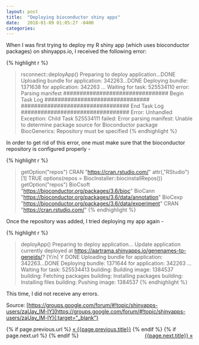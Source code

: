 ```yaml
---
layout: post
title:  "Deploying bioconductor shiny apps"
date:   2018-01-09 01:05:27 -0400
categories: 
---
```

When I was first trying to deploy my R shiny app (which uses bioconductor packages) on shinyapps.io, I received the following error:

{% highlight r %}
> rsconnect::deployApp()
Preparing to deploy application...DONE
Uploading bundle for application: 342263...DONE
Deploying bundle: 1371638 for application: 342263 ...
Waiting for task: 525534110
  error: Parsing manifest
################################ Begin Task Log ################################
################################# End Task Log #################################
Error: Unhandled Exception: Child Task 525534111 failed: Error parsing manifest: Unable to determine package source for Bioconductor package BiocGenerics: Repository must be specified
{% endhighlight %}

In order to get rid of this error, one must make sure that the bioconductor repository is configured properly -

{% highlight r %}
> getOption("repos")
                       CRAN
"https://cran.rstudio.com/"
attr(,"RStudio")
[1] TRUE
> options(repos = BiocInstaller::biocinstallRepos())
> getOption("repos")
                                               BioCsoft
           "https://bioconductor.org/packages/3.6/bioc"
                                                BioCann
"https://bioconductor.org/packages/3.6/data/annotation"
                                                BioCexp
"https://bioconductor.org/packages/3.6/data/experiment"
                                                   CRAN
                            "https://cran.rstudio.com/"
{% endhighlight %}

Once the repository was added, I tried deploying my app again -

{% highlight r %}
> deployApp()
Preparing to deploy application...
Update application currently deployed at
https://aartrama.shinyapps.io/genenames-to-geneids/? [Y/n] Y
DONE
Uploading bundle for application: 342263...DONE
Deploying bundle: 1371644 for application: 342263 ...
Waiting for task: 525534413
  building: Building image: 1384537
  building: Fetching packages
  building: Installing packages
  building: Installing files
  building: Pushing image: 1384537
{% endhighlight %}

This time, I did not receive any errors.

Source: [https://groups.google.com/forum/#!topic/shinyapps-users/zaUay_lM-lY](https://groups.google.com/forum/#!topic/shinyapps-users/zaUay_lM-lY){:target="_blank"}


<div class="Previous-next">
  {% if page.previous.url %}
    <a class="previous" href="{{page.previous.url}}">&laquo; {{page.previous.title}}</a>
  {% endif %}
  {% if page.next.url %}
    <a class="next" style="float:right" href="{{page.next.url}}">{{page.next.title}} &raquo;</a>
  {% endif %}
</div>
